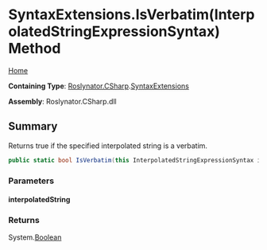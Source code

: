 <a name="_top"></a>

# SyntaxExtensions\.IsVerbatim\(InterpolatedStringExpressionSyntax\) Method

[Home](../../../../README.md#_top)

**Containing Type**: [Roslynator.CSharp](../../README.md#_top)\.[SyntaxExtensions](../README.md#_top)

**Assembly**: Roslynator\.CSharp\.dll

## Summary

Returns true if the specified interpolated string is a verbatim\.

```csharp
public static bool IsVerbatim(this InterpolatedStringExpressionSyntax interpolatedString)
```

### Parameters

#### interpolatedString

### Returns

System\.[Boolean](https://docs.microsoft.com/en-us/dotnet/api/system.boolean)


